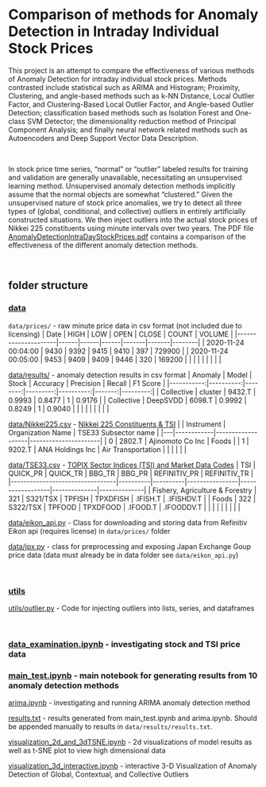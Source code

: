 # Comparison of methods for Anomaly Detection in Intraday Individual Stock Prices

This project is an attempt to compare the effectiveness of various methods of Anomaly Detection for intraday individual stock prices. Methods contrasted include statistical such as ARIMA and Histogram; Proximity, Clustering, and angle-based methods such as k-NN Distance, Local Outlier Factor, and Clustering-Based Local Outlier Factor, and Angle-based Outlier Detection; classification based methods such as Isolation Forest and One-class SVM Detector;  the dimensionality reduction method of Principal Component Analysis; and finally neural network related methods such as Autoencoders and Deep Support Vector Data Description.

&nbsp;

In stock price time series, “normal” or “outlier” labeled results for training and validation are generally unavailable, necessitating an unsupervised learning method. Unsupervised anomaly detection methods implicitly assume that the normal objects are somewhat “clustered.”  Given the unsupervised nature of stock price anomalies, we try to detect all three types of (global, conditional, and collective) outliers in entirely artificially constructed situations. We then inject outliers into the actual stock prices of Nikkei 225 constituents using minute intervals over two years. The PDF file [AnomalyDetectionIntraDayStockPrices.pdf](https://github.com/JamesSullivan/stock_intraday_anomaly_detection_comparison/AnomalyDetectionIntraDayStockPrices.pdf) contains a comparison of the effectiveness of the different anomaly detection methods.

&nbsp;
&nbsp;

## folder structure

### [data](https://github.com/JamesSullivan/stock_intraday_anomaly_detection_comparison/tree/main/data)

`data/prices/` - raw minute price data in csv format (not included due to licensing)
| Date                | HIGH | LOW  | OPEN | CLOSE | COUNT | VOLUME |
|---------------------|------|------|------|-------|-------|--------|
| 2020-11-24 00:04:00 | 9430 | 9392 | 9415 | 9410  | 397   | 729900 |
| 2020-11-24 00:05:00 | 9453 | 9409 | 9409 | 9446  | 320   | 169200 |
|                     |      |      |      |       |       |        |

[data/results/](https://github.com/JamesSullivan/stock_intraday_anomaly_detection_comparison/tree/main/data/results) - anomaly detection results in csv format
|    Anomaly |     Model |   Stock | Accuracy | Precision | Recall | F1 Score |
|-----------:|----------:|--------:|---------:|----------:|-------:|---------:|
| Collective |  cluster  |  9432.T | 0.9993   | 0.8477    | 1      | 0.9176   |
| Collective |  DeepSVDD |  6098.T | 0.9992   | 0.8249    | 1      | 0.9040   |
|            |           |         |          |           |        |          |

[data/Nikkei225.csv](https://github.com/JamesSullivan/stock_intraday_anomaly_detection_comparison/blob/main/data/Nikkei225.csv) - [Nikkei 225 Constituents & TSI](https://www.nikkei.com/markets/kabu/nidxprice/)
|   | Instrument | Organization Name | TSE33 Subsector name |
|---|------------|-------------------|----------------------|
| 0 | 2802.T     | Ajinomoto Co Inc  | Foods                |
| 1 | 9202.T     | ANA Holdings Inc  | Air Transportation   |
|   |            |                   |                      |

[data/TSE33.csv](https://github.com/JamesSullivan/stock_intraday_anomaly_detection_comparison/blob/main/data/TSE33.csv) - [TOPIX Sector Indices (TSI) and Market Data Codes](https://www.jpx.co.jp/english/markets/indices/line-up/files/e_fac_13_sector.pdf)
| TSI                             | QUICK_PR | QUICK_TR | BBG_TR         | BBG_PR           | REFINITIV_PR | REFINITIV_TR |
|---------------------------------|----------|----------|----------------|------------------|--------------|--------------|
| Fishery, Agriculture & Forestry | 321      | S321/TSX | TPFISH <INDEX> | TPXDFISH <INDEX> | .IFISH.T     | .IFISHDV.T   |
| Foods                           | 322      | S322/TSX | TPFOOD <INDEX> | TPXDFOOD <INDEX> | .IFOOD.T     | .IFOODDV.T   |
|                                 |          |          |                |                  |              |              |

[data/eikon_api.py](https://github.com/JamesSullivan/stock_intraday_anomaly_detection_comparison/blob/main/data/eikon_api.py) - Class for downloading and storing data from Refinitiv Eikon api (requires license) in `data/prices/` folder

[data/jpx.py](https://github.com/JamesSullivan/stock_intraday_anomaly_detection_comparison/blob/main/data/jpx.py) - class for preprocessing and exposing Japan Exchange Goup price data (data must already be in data folder see `data/eikon_api.py`)

&nbsp;
&nbsp;
### [utils](https://github.com/JamesSullivan/stock_intraday_anomaly_detection_comparison/tree/main/utils)

[utils/outlier.py](https://github.com/JamesSullivan/stock_intraday_anomaly_detection_comparison/blob/main/utils/outlier.py) - Code for injecting outliers into lists, series, and dataframes

&nbsp;
&nbsp;

### [data_examination.ipynb](https://github.com/JamesSullivan/stock_intraday_anomaly_detection_comparison/blob/main/data_examination.ipynb) - investigating stock and TSI price data

### [main_test.ipynb](https://github.com/JamesSullivan/stock_intraday_anomaly_detection_comparison/blob/main/main_test.ipynb) - main notebook for generating results from 10 anomaly detection methods

[arima.ipynb](https://github.com/JamesSullivan/stock_intraday_anomaly_detection_comparison/blob/main/arima.ipynb) - investigating and running ARIMA anomaly detection method

[results.txt](https://github.com/JamesSullivan/stock_intraday_anomaly_detection_comparison/blob/main/results.txt) - results generated from main_test.ipynb and arima.ipynb. Should be appended manually to results in `data/results/results.txt`.

[visualization_2d_and_3dTSNE.ipynb](https://github.com/JamesSullivan/stock_intraday_anomaly_detection_comparison/blob/main/visualization_2d_and_3dTSNE.ipynb) - 2d visualizations of model results as well as t-SNE plot to view high dimensional data

[visualization_3d_interactive.ipynb](https://github.com/JamesSullivan/stock_intraday_anomaly_detection_comparison/blob/main/visualization_3d_interactive.ipynb) - interactive 3-D Visualization of Anomaly Detection of Global, Contextual, and Collective Outliers

